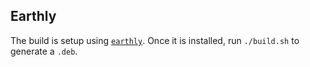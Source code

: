 ## Earthly
The build is setup using [`earthly`](https://docs.earthly.dev/). Once it is installed, run `./build.sh` to generate a `.deb`.
